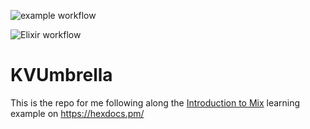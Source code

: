 ![example workflow](https://github.com/github/docs/actions/workflows/main.yml/badge.svg)

![Elixir workflow](https://github.com/asollander/kv_umbrella/actions/workflows/elixir.yml/badge.svg)
# KVUmbrella

This is the repo for me following along the
[Introduction to Mix](https://hexdocs.pm/elixir/main/introduction-to-mix.html)
learning example on https://hexdocs.pm/


